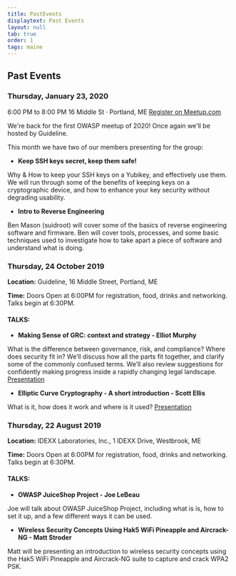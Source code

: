 ```yaml
---
title: PastEvents
displaytext: Past Events
layout: null
tab: true
order: 1
tags: maine
---
```


## Past Events

### Thursday, January 23, 2020
6:00 PM to 8:00 PM
16 Middle St · Portland, ME
[Register on Meetup.com](https://www.meetup.com/OWASP-Maine/)

We're back for the first OWASP meetup of 2020! Once again we'll be hosted by Guideline.

This month we have two of our members presenting for the group:

-   **Keep SSH keys secret, keep them safe!**

Why & How to keep your SSH keys on a Yubikey, and effectively use them. We will run through some of the benefits of keeping keys on a cryptographic device, and how to enhance your key security without degrading usability.

-   **Intro to Reverse Engineering**

Ben Mason (suidroot) will cover some of the basics of reverse engineering software and firmware. Ben will cover tools, processes, and some basic techniques used to investigate how to take apart a piece of software and understand what is doing.


### Thursday, 24 October 2019 

**Location:** Guideline, 16 Middle Street, Portland, ME

**Time:** Doors Open at 6:00PM for registration, food, drinks and networking. Talks begin at 6:30PM.

#### TALKS:
-   **Making Sense of GRC: context and strategy - Elliot Murphy**

What is the difference between governance, risk, and compliance? Where does security fit in? We’ll discuss how all the parts fit together, and clarify some of the commonly confused terms. We’ll also review suggestions for confidently making progress inside a rapidly changing legal landscape.  [Presentation](https://talks.kindlyops.com/whatisgrc/presentation.html#1)

-   **Elliptic Curve Cryptography - A short introduction - Scott Ellis**

What is it, how does it work and where is it used?  [Presentation](https://jumpnowtek.com/downloads/presentations/Elliptic_Curve_Cryptography.pdf)

### Thursday, 22 August 2019 

**Location:** IDEXX Laboratories, Inc., 1 IDEXX Drive, Westbrook, ME

**Time:** Doors Open at 6:00PM for registration, food, drinks and networking. Talks begin at 6:30PM.

#### TALKS:
-   **OWASP JuiceShop Project - Joe LeBeau**

Joe will talk about OWASP JuiceShop Project, including what is is, how to set it up, and a few different ways it can be used.

-   **Wireless Security Concepts Using Hak5 WiFi Pineapple and Aircrack-NG - Matt Stroder**

Matt will be presenting an introduction to wireless security concepts using the Hak5 WiFi Pineapple and Aircrack-NG suite to capture and crack WPA2 PSK.
